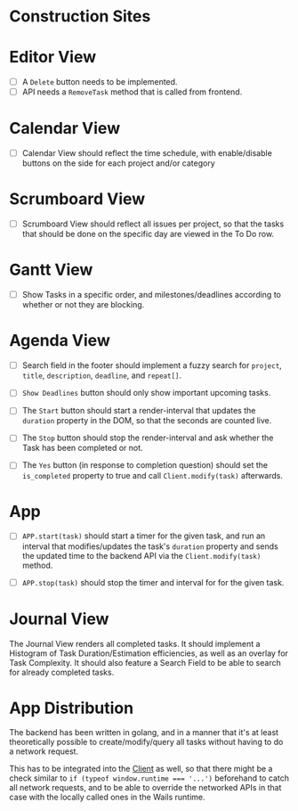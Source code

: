 
# Construction Sites

# Editor View

- [ ] A `Delete` button needs to be implemented.
- [ ] API needs a `RemoveTask` method that is called from frontend.

# Calendar View

- [ ] Calendar View should reflect the time schedule, with enable/disable buttons on the side for each project and/or category

# Scrumboard View

- [ ] Scrumboard View should reflect all issues per project, so that the tasks that should be done on the specific day are viewed in the To Do row.

# Gantt View

- [ ] Show Tasks in a specific order, and milestones/deadlines according to whether or not they are blocking.


# Agenda View

- [ ] Search field in the footer should implement a fuzzy search for `project`, `title`, `description`, `deadline`, and `repeat[]`.
- [ ] `Show Deadlines` button should only show important upcoming tasks.
- [ ] The `Start` button should start a render-interval that updates the `duration` property in the DOM, so that the seconds are counted live.
- [ ] The `Stop` button should stop the render-interval and ask whether the Task has been completed or not.
- [ ] The `Yes` button (in response to completion question) should set the `is_completed` property to true and call `Client.modify(task)` afterwards.


# App

- [ ] `APP.start(task)` should start a timer for the given task, and run an interval that
      modifies/updates the task's `duration` property and sends the updated time to the
      backend API via the `Client.modify(task)` method.

- [ ] `APP.stop(task)` should stop the timer and interval for for the given task.


# Journal View

The Journal View renders all completed tasks. It should implement a Histogram of Task
Duration/Estimation efficiencies, as well as an overlay for Task Complexity. It should
also feature a Search Field to be able to search for already completed tasks.


# App Distribution

The backend has been written in golang, and in a manner that it's at least theoretically
possible to create/modify/query all tasks without having to do a network request.

This has to be integrated into the [Client](./public/source/Client.mjs) as well, so that
there might be a check similar to `if (typeof window.runtime === '...')` beforehand to
catch all network requests, and to be able to override the networked APIs in that case
with the locally called ones in the Wails runtime.

